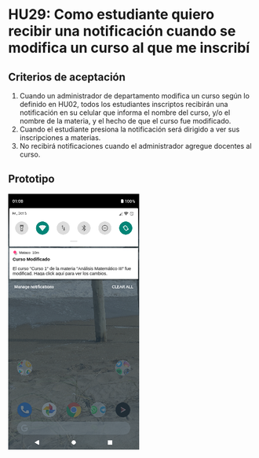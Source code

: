 # HU29: Como estudiante quiero recibir una notificación cuando se modifica un curso al que me inscribí

## Criterios de aceptación
1. Cuando un administrador de departamento modifica un curso según lo definido en HU02, todos los estudiantes inscriptos recibirán una notificación en su celular que informa el nombre del curso, y/o el nombre de la materia, y el hecho de que el curso fue modificado.
2. Cuando el estudiante presiona la notificación será dirigido a ver sus inscripciones a materias.
3. No recibirá notificaciones cuando el administrador agregue docentes al curso.

## Prototipo
![Menú lateral de navegación](./prototipos/notificaciones_curso_modificado.png)
